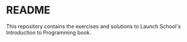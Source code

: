 # README #
This repository contains the exercises and solutions to Launch School's Introduction to Programming book.
